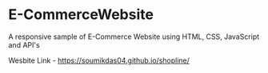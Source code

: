 # E-CommerceWebsite
 A responsive sample of E-Commerce Website using HTML, CSS, JavaScript and API's

 Wesbite Link - https://soumikdas04.github.io/shopline/
